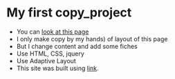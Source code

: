 # My first copy_project


- You can [look at this page](http://roamer39.github.io/project_1_painters/)
- I only make copy by my hands) of layout of this page
- But I change content and add some fiches
- Use HTML, CSS, jquery
- Use Adaptive Layout
- This site was built using [link](https://roamer39.github.io/project_1_painters/).
